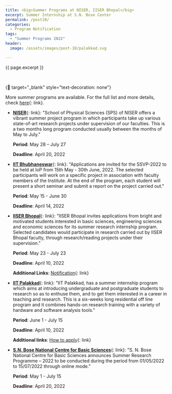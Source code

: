 ```yaml
---
title: <big>Summer Programs at NISER, IISER Bhopal</big>
excerpt: Summer Internship at S.N. Bose Center
permalink: /post10/
categories:
  - Program Notification
tags:
  - "Summer Programs 2022"
header:
  image: /assets/images/post-10/palakkad.svg

---
```


<span class="excerpt">{{ page.excerpt }}</span>

<br>

{:link: target="_blank" style="text-decoration: none"}

More summer programs are available. For the full list and more details, check [here](/summer/){: link}. 

- [**NISER**](https://www.niser.ac.in/sps/scholarship/summer-project-programme-2022){: link}: "School of Physical Sciences (SPS) of NISER offers a vibrant summer project program in which participants take up various state-of-art research projects under supervision of our faculties. This is a two months long program conducted usually between the months of May to July."

	**Period**: May 28 – July 27

	**Deadline**: April 20, 2022

- [**IIT Bhubhaneswar**](https://www.iopb.res.in/job/2022/SSVP-2022.pdf){: link}: "Applications are invited for the SSVP-2022 to be held at IoP from 15th May - 30th June, 2022. The selected participants will work on a specific project in association with faculty members of the Institute. At the end of the program, each student will present a short seminar and submit a report on the project carried out."

	**Period**: May 15 - June 30

	**Deadline**: April 14, 2022

- [**IISER Bhopal**](https://www.iiserb.ac.in/doaa/internship){: link}: "IISER Bhopal invites applications from bright and motivated students interested in basic sciences, engineering sciences and economic sciences for its summer research internship program. Selected candidates would participate in research carried out by IISER Bhopal faculty, through research/reading projects under their supervision."

	**Period**: May 23 - July 23

	**Deadline**: April 10, 2022

	**Additional Links**: [Notification](https://www.iiserb.ac.in/assets/all_upload/doaa/IISER_Bhopal_Summer_Internship_2022.pdf){: link}

- [**IIT Palakkad**](https://sun.iitpkd.ac.in/){: link}: "IIT Palakkad, has a summer internship program which aims at introducing undergraduate and postgraduate students to research so as to enthuse them, and to get them interested in a career in teaching and research. This is a  six-weeks long residential off line program and it combines hands-on research training with a variety of hardware and software analysis tools."

	**Period**: June 1 - July 15

	**Deadline**: April 10, 2022

	**Additional links**: [How to apply](https://sun.iitpkd.ac.in/how-to-apply){: link}


- [**S.N. Bose National Centre for Basic Sciences**](https://www.bose.res.in/linked-objects/linkageprogs/VASP/SRP-2022_Advertisement_WEB.pdf){: link}: "S. N. Bose National Centre for Basic Sciences announces Summer Research Programme – 2022 to be conducted during the period from 01/05/2022 to 15/07/2022 through online mode."

	**Period**: May 1 - July 15

	**Deadline**: April 20, 2022
